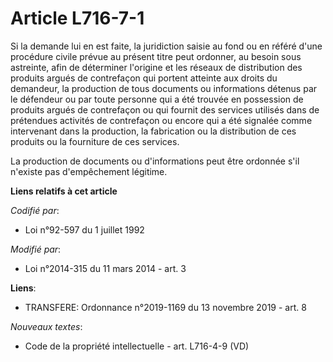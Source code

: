 # Article L716-7-1

Si la demande lui en est faite, la juridiction saisie au fond ou en référé d'une procédure civile prévue au présent titre
peut ordonner, au besoin sous astreinte, afin de déterminer l'origine et les réseaux de distribution des produits argués de
contrefaçon qui portent atteinte aux droits du demandeur, la production de tous documents ou informations détenus par le
défendeur ou par toute personne qui a été trouvée en possession de produits argués de contrefaçon ou qui fournit des services
utilisés dans de prétendues activités de contrefaçon ou encore qui a été signalée comme intervenant dans la production, la
fabrication ou la distribution de ces produits ou la fourniture de ces services. 

La production de documents ou d'informations peut être ordonnée s'il n'existe pas d'empêchement légitime.

**Liens relatifs à cet article**

_Codifié par_:

  - Loi n°92-597 du 1 juillet 1992

_Modifié par_:

  - Loi n°2014-315 du 11 mars 2014 - art. 3

**Liens**:

  - TRANSFERE: Ordonnance n°2019-1169 du 13 novembre 2019 - art. 8

_Nouveaux textes_:

  - Code de la propriété intellectuelle - art. L716-4-9 (VD)

